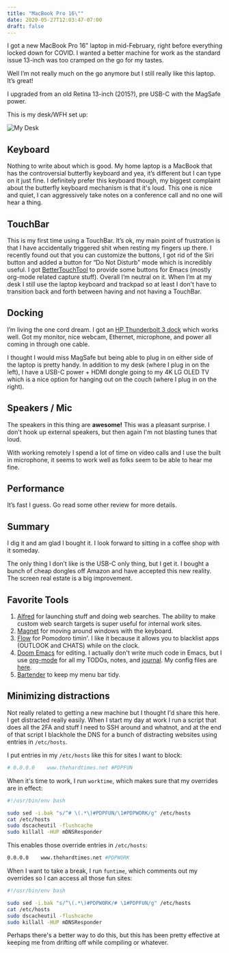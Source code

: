```yaml
---
title: "MacBook Pro 16\""
date: 2020-05-27T12:03:47-07:00
draft: false
---
```

I got a new MacBook Pro 16" laptop in mid-February, right before everything locked down for COVID. I wanted a better machine for work as the standard issue 13-inch was too cramped on the go for my tastes. 

Well I’m not really much on the go anymore but I still really like this laptop. It’s great!

I upgraded from an old Retina 13-inch (2015?), pre USB-C with the MagSafe power. 

This is my desk/WFH set up:

![My Desk](/images/IMG_1960.jpeg)

## Keyboard
Nothing to write about which is good. My home laptop is a MacBook that has the controversial butterfly keyboard and yea, it’s different but I can type on it just fine. I definitely prefer this keyboard though, my biggest complaint about the butterfly keyboard mechanism is that it's loud. This one is nice and quiet, I can aggressively take notes on a conference call and no one will hear a thing.

## TouchBar
This is my first time using a TouchBar. It’s ok, my main point of frustration is that I have accidentally triggered shit when resting my fingers up there. I recently found out that you can customize the buttons, I got rid of the Siri button and added a button for “Do Not Disturb” mode which is incredibly useful. I got [BetterTouchTool](https://folivora.ai/) to provide some buttons for Emacs (mostly org-mode related capture stuff). Overall I’m neutral on it. When I’m at my desk I still use the laptop keyboard and trackpad so at least I don't have to transition back and forth between having and not having a TouchBar.

## Docking
I’m living the one cord dream. I got an [HP Thunderbolt 3 dock](https://www.amazon.com/gp/product/B07DPKVYXR/ref=ppx_yo_dt_b_search_asin_title?ie=UTF8&psc=1) which works well. Got my monitor, nice webcam, Ethernet, microphone, and power all coming in through one cable.

I thought I would miss MagSafe but being able to plug in on either side of the laptop is pretty handy. In addition to my desk (where I plug in on the left), I have a USB-C power + HDMI dongle going to my 4K LG OLED TV which is a nice option for hanging out on the couch (where I plug in on the right).

## Speakers / Mic
The speakers in this thing are **awesome!** This was a pleasant surprise. I don't hook up external speakers, but then again I'm not blasting tunes that loud. 

With working remotely I spend a lot of time on video calls and I use the built in microphone, it seems to work well as folks seem to be able to hear me fine. 

## Performance
It’s fast I guess. Go read some other review for more details. 

## Summary
I dig it and am glad I bought it. I look forward to sitting in a coffee shop with it someday. 

The only thing I don’t like is the USB-C only thing, but I get it. I bought a bunch of cheap dongles off Amazon and have accepted this new reality. The screen real estate is a big improvement.

## Favorite Tools

1. [Alfred](https://www.alfredapp.com/) for launching stuff and doing web searches. The ability to make custom web search targets is super useful for internal work sites.
1. [Magnet](https://magnet.crowdcafe.com/) for moving around windows with the keyboard.
1. [Flow](https://flowapp.info/) for Pomodoro timin'. I like it because it allows you to blacklist apps (OUTLOOK and CHATS) while on the clock.
1. [Doom Emacs](https://github.com/hlissner/doom-emacs) for editing. I actually don't write much code in Emacs, but I use [org-mode](https://orgmode.org/) for all my TODOs, notes, and [journal](https://github.com/bastibe/org-journal). My config files are [here](https://github.com/wnka/piwonka-doom-emacs). 
1. [Bartender](https://www.macbartender.com/) to keep my menu bar tidy.

## Minimizing distractions

Not really related to getting a new machine but I thought I'd share this here. I get distracted really easily. When I start my day at work I run a script that does all the 2FA and stuff I need to SSH around and whatnot, and at the end of that script I blackhole the DNS for a bunch of distracting websites using entries in `/etc/hosts`.

I put entries in my `/etc/hosts` like this for sites I want to block:

```bash
# 0.0.0.0    www.thehardtimes.net #PDPFUN
```

When it's time to work, I run `worktime`, which makes sure that my overrides are in effect:

```bash
#!/usr/bin/env bash

sudo sed -i.bak "s/^# \(.*\)#PDPFUN/\1#PDPWORK/g" /etc/hosts
cat /etc/hosts
sudo dscacheutil -flushcache
sudo killall -HUP mDNSResponder
```

This enables those override entries in `/etc/hosts`:

```bash
0.0.0.0    www.thehardtimes.net #PDPWORK
```

When I want to take a break, I run `funtime`, which comments out my overrides so I can access all those fun sites:

```bash
#!/usr/bin/env bash

sudo sed -i.bak "s/^\(.*\)#PDPWORK/# \1#PDPFUN/g" /etc/hosts
cat /etc/hosts
sudo dscacheutil -flushcache
sudo killall -HUP mDNSResponder
```

Perhaps there's a better way to do this, but this has been pretty effective at keeping me from drifting off while compiling or whatever.
